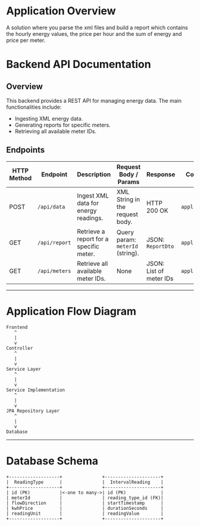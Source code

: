 # Application Overview
A solution where you parse the xml files and build a report which contains the hourly energy values, the price per hour and the sum of energy and price per meter.

# Backend API Documentation

## Overview
This backend provides a REST API for managing energy data. The main functionalities include:
- Ingesting XML energy data.
- Generating reports for specific meters.
- Retrieving all available meter IDs.

## Endpoints

| HTTP Method | Endpoint       | Description                                   | Request Body / Params                     | Response                       | Content Type         |
|-------------|----------------|-----------------------------------------------|-------------------------------------------|--------------------------------|----------------------|
| POST        | `/api/data`    | Ingest XML data for energy readings.          | XML String in the request body.           | HTTP 200 OK                   | `application/xml`    |
| GET         | `/api/report`  | Retrieve a report for a specific meter.       | Query param: `meterId` (string).          | JSON: `ReportDto`             | `application/json`   |
| GET         | `/api/meters`  | Retrieve all available meter IDs.             | None                                      | JSON: List of meter IDs        | `application/json`   |


---

# Application Flow Diagram

```
Frontend
   ^
   |
   v
Controller
   ^
   |
   v
Service Layer
   ^
   |
   v
Service Implementation
   ^
   |
   v
JPA Repository Layer
   ^
   |
   v 
Database
```

---

# Database Schema

```
+-------------------+               +---------------------+
|  ReadingType      |               |  IntervalReading    |
+-------------------+               +---------------------+
| id (PK)           |<-one to many->| id (PK)             |
| meterId           |               | reading_type_id (FK)|
| flowDirection     |               | startTimestamp      |
| kwhPrice          |               | durationSeconds     |
| readingUnit       |               | readingValue        |
+-------------------+               +---------------------+
```
